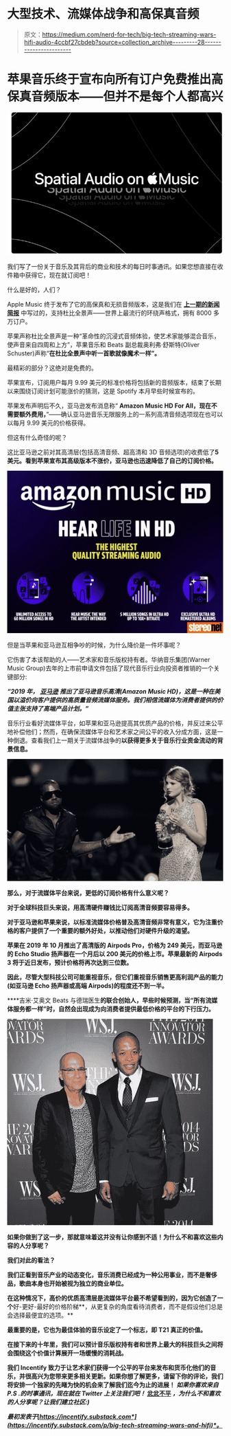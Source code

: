 # 大型技术、流媒体战争和高保真音频

> 原文：<https://medium.com/nerd-for-tech/big-tech-streaming-wars-hifi-audio-4ccbf27cbdeb?source=collection_archive---------28----------------------->

# 苹果音乐终于宣布向所有订户免费推出高保真音频版本——但并不是每个人都高兴

![](img/d5c22530bc0f2749452c36d17d8d5920.png)

我们写了一份关于音乐及其背后的商业和技术的每日时事通讯。如果您想直接在收件箱中获得它，现在就订阅吧！

什么是好的，人们？

Apple Music 终于发布了它的高保真和无损音频版本，这是我们在 [**上一期的新闻简报**](https://incentify.substack.com/p/hifi-music-whats-hype-whats-real) 中写过的，支持杜比全景声——世界上最流行的环绕声格式，拥有 8000 多万订户。

苹果声称杜比全景声是一种“革命性的沉浸式音频体验，使艺术家能够混合音乐，使声音来自四周和上方”，苹果音乐和 Beats 副总裁奥利弗·舒斯特(Oliver Schuster)声称“**在杜比全景声中听一首歌就像魔术一样”。**

最精彩的部分？这绝对是免费的。

苹果宣布，订阅用户每月 9.99 美元的标准价格将包括新的音频版本，结束了长期以来围绕订阅计划可能涨价的猜测，这是 Spotify 本月早些时候宣布的。

苹果发布声明后不久，亚马逊发布消息称“ **Amazon Music HD For All，现在不需要额外费用，**”——确认亚马逊音乐无限服务上的一系列高清音频选项现在也可以以每月 9.99 美元的价格获得。

但这有什么奇怪的呢？

这比亚马逊之前对其高清层(包括高清音频、超高清和 3D 音频选项)的收费低了**5 美元。看到苹果宣布其高级版本不涨价，亚马逊也迅速降低了自己的订阅价格。**

![](img/a9b795c0ae927e6f8eb9ae177b6284b5.png)

但是当苹果和亚马逊互相争吵的时候，为什么降价是一件坏事呢？

它伤害了本该帮助的人——艺术家和音乐版权持有者。华纳音乐集团(Warner Music Group)去年的上市前申请文件包括了现代音乐行业向投资者推销的一个关键部分:

***“2019 年，*** [***亚马逊***](https://www.musicbusinessworldwide.com/companies/amazon/) ***推出了亚马逊音乐高清(Amazon Music HD)，这是一种在美国以溢价向客户提供的高质量音频流媒体服务。我们相信流媒体为消费者提供的价值主张支持了高端产品计划。”***

音乐行业看好流媒体平台，如苹果和亚马逊提高其优质产品的价格，并反过来公平地补偿他们；然而，在确保流媒体平台和艺术家之间公平的收入分成方面，这是一种倒退。查看我们上一期关于流媒体战争的[](https://incentify.substack.com/p/streaming-wars)**以获得更多关于音乐行业资金流动的背景信息。**

**![](img/426feadbc1ef91257351d6a7126420c2.png)**

**那么，对于流媒体平台来说，更低的订阅价格有什么意义呢？**

**对于全球科技巨头来说，**用高清硬件赚钱比订阅高清音频要容易得多。****

**对于亚马逊和苹果来说，以标准流媒体价格普及高清音频非常有意义，它为注重价格的客户提供了一个重要的额外好处，以推动他们对硬件升级的渴望。**

**苹果在 2019 年 10 月推出了高清版的 Airpods Pro，价格为 249 美元，而亚马逊的 Echo Studio 扬声器在一个月后以 200 美元的价格上市。苹果最新的 **Airpods 3** 将于近日发布，预计价格将再次达到三位数。**

**因此，尽管大型科技公司可能重视音乐，但它们重视音乐销售更高利润产品的能力(如亚马逊 Echo 扬声器或高端 Airpods)的程度还不到一半。**

****吉米·艾奥文 Beats 与德瑞医生**的联合创始人，早些时候预测，当“所有流媒体服务都一样”时，自然会出现成为向消费者提供最低价格的平台的下行压力。**

**![](img/af4117b52b1a6c5b5f2ed02cf5aa57aa.png)**

**如果你做到了这一步，那就意味着这并没有让你感到不适！为什么不和喜欢这些内容的人分享呢？**

**我们对此的看法？**

**我们正看到音乐产业的动态变化，音乐消费已经成为一种公用事业，而不是奢侈品，歌曲本身也开始被视为独立的商业单位。**

**在这种情况下，高价的优质高清层是流媒体平台最不希望看到的，因为它创造了一个**好-更好-最好的价格阶梯**，从更复杂的角度看待消费者，而不是假设他们总是会选择最便宜的选项。**

**最重要的是，它也为最佳体验的音乐设定了一个标志，即 T21 真正的价值。**

**在接下来的十年里，我们可以预计音乐版权持有者和世界上最大的科技巨头之间将会围绕这个价值计算展开一场缓慢的消耗战。**

**我们 Incentify 致力于让艺术家们获得一个公平的平台来发布和货币化他们的音乐，并很高兴为您带来更多相关更新。如果你想了解更多，请留下你的评论，我们将安排一个独家的先睹为快的机会来了解我们迄今为止的进展！ *如果你喜欢来自 P.S .的时事通讯，现在就在 Twitter 上关注我们吧！* [忿忿不平](https://incentify.substack.com) *，为什么不和喜欢的人分享呢？让我们建立社区:)***

***最初发表于*[*https://incentify.substack.com*](https://incentify.substack.com/p/big-tech-streaming-wars-and-hifi)*。***